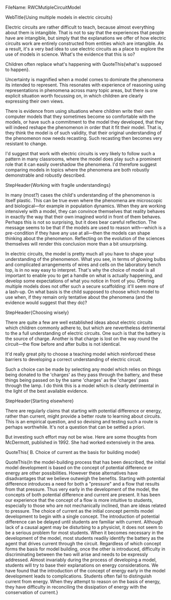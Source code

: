 FileName: RWCMutipleCircuitModel

WebTitle{Using multiple models in electric circuits}

Electric circuits are rather difficult to teach, because almost everything about them is intangible. That is not to say that the experiences that people have are intangible, but simply that the explanations we offer of how electric circuits work are entirely constructed from entities which are intangible. As a result, it's a very bad idea to use electric circuits as a place to explore the use of models in science.  What's the evidence that this is so?

Children often replace what's happening with QuoteThis{what's supposed to happen}.

Uncertainty is magnified when a model comes to dominate the phenomena its intended to represent. This resonates with experience of reasoning using representations in  phenomena across many topic areas, but there is one explicit situation worth focussing on,  in which children are clearly expressing their own views.

There is evidence from using situations where children write their own computer models that they sometimes become so comfortable with the models, or have such a commitment to the model they developed, that they will indeed reshape the phenomenon in order that it fit their model. That is, they think the model is of such validity, that their original understanding of the phenomenon now needs recasting. Such recasting then becomes very resistant to change.

I'd suggest that work with electric circuits is very likely to follow such a pattern in many classrooms, where the model does play such a prominent role that it can easily overshadow the phenomena. I'd therefore suggest comparing models in topics where the phenomena are both robustly demonstrable and robustly described.

StepHeader{Working with fragile understandings}

In many (most?) cases the child's understanding of the phenomenon is itself plastic. This can be true even where the phenomena are microscopic and biological—for example  in population dynamics. When they are working intensively with a model, they can convince themselves that reality behaves in exactly the way that their own imagined world in front of them behaves. Perhaps this is not so surprising, but it does bear careful reflection. The message seems to be that if the models are used to reason with—which is a pre-condition if they have any use at all—then the models can shape thinking about the phenomenon.  Reflecting on the evolution of the sciences themselves will render this conclusion more than a bit unsurprising.

In electric circuits, the model is pretty much all you have to shape your understanding of the phenomenon. What you see, in terms of glowing bulbs and complicated arrangements of wires and cells on the laboratory bench top, is in no way easy to interpret. That's why the choice of model is all important to enable you to get a handle on what is actually happening, and develop some expectations of what you notice in front of you. Offering multiple models does not offer such a secure scaffolding: it'll seem more of a lash-up. On what basis is the child supposed to choose which model to use when, if they remain only tentative about the phenomena (and the evidence would suggest that they do)?

StepHeader{Choosing wisely}

There are quite a few are well established ideas about electric circuits which children commonly adhere to, but which are nevertheless detrimental to the a full understanding of electric circuits. One such is that the battery is the source of charge. Another is that charge is lost on the way round the circuit—the flow before and after bulbs is not identical.

It'd really great pity to choose a teaching model which reinforced these barriers to developing a correct understanding of electric circuit.

Such a choice can be made by selecting any model which relies on things being donated to the 'charges' as they pass through the battery, and these things being passed on by the same 'charges' as the 'charges' pass through the  lamp. I do think this is a model which is clearly detrimental in the light of the best available evidence.

StepHeader{Starting elsewhere}

There are regularly claims that starting with potential difference or energy, rather than current, might  provide a better route to learning about circuits.  This is an empirical question, and so devising and testing such a route is perhaps worthwhile. It's not a question that can be settled a priori.

But investing such effort may not be wise. Here are some thoughts from McDermott, published in 1992. She had worked extensively in the area.

QuoteThis{ B. Choice of current as the basis for building model}

QuoteThis{In the model-building process that has been described, the initial model development is based on the concept of potential difference or energy are other possibilities. However these alternatives have disadvantages that we believe outweigh the benefits. Starting with potential difference introduces a need for both a "pressure" and a flow that results from that pressure. Thus very early in the development of the model, the concepts of both potential difference and current are present. It has been our experience that the concept of a flow is more intuitive to students, especially to those who are not mechanically inclined, than are ideas related to pressure. The choice of current as the initial concept permits model development to begin with a single concept. The introduction of potential difference can be delayed until students are familiar with current. Although lack of a causal agent may be disturbing to a physicist, it does not seem to be a serious problem for most students. When it becomes necessary in the development of the model, most students readily identify the battery as the agent that drives current through the circuit. Regardless of which concept forms the basis for model building, once the other is introduced, difficulty in discriminating between the two will arise and needs to be expressly addressed. Almost invariably during the process of developing a model, students will try to base their explanations on energy considerations. We have found that the introduction of the concept of energy early in the model development leads to complications. Students often fail to distinguish current from energy. When they attempt to reason on the basis of energy, they have difficulty in reconciling the dissipation of energy with the conservation of current.}

